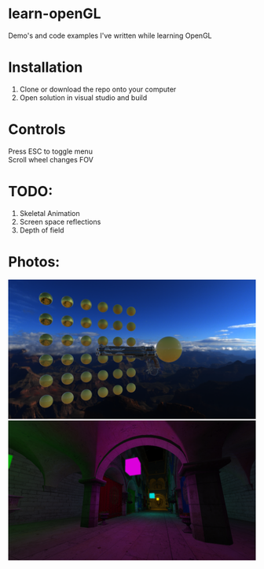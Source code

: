 # learn-openGL

Demo's and code examples I've written while learning OpenGL

# Installation 

1. Clone or download the repo onto your computer
2. Open solution in visual studio and build

# Controls
Press ESC to toggle menu  
Scroll wheel changes FOV  
# TODO:
1. Skeletal Animation  
2. Screen space reflections  
3. Depth of field
# Photos:
![screenshot_1](photos/IBL.png) 
![screenshot_2](photos/Bloom.png) 
